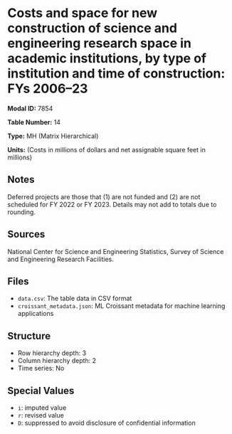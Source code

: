 # Costs and space for new construction of science and engineering research space in academic institutions, by type of institution and time of construction: FYs 2006–23

**Modal ID:** 7854

**Table Number:** 14

**Type:** MH (Matrix Hierarchical)

**Units:** (Costs in millions of dollars and net assignable square feet in millions)

## Notes

Deferred projects are those that (1) are not funded and (2) are not scheduled for FY 2022 or FY 2023. Details may not add to totals due to rounding.

## Sources

National Center for Science and Engineering Statistics, Survey of Science and Engineering Research Facilities.

## Files

- `data.csv`: The table data in CSV format
- `croissant_metadata.json`: ML Croissant metadata for machine learning applications

## Structure

- Row hierarchy depth: 3
- Column hierarchy depth: 2
- Time series: No

## Special Values

- `i`: imputed value
- `r`: revised value
- `D`: suppressed to avoid disclosure of confidential information
